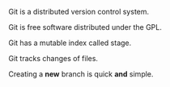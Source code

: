 Git is a distributed version control system.

Git is free software distributed under the GPL.

Git has a mutable index called stage.

Git tracks changes of files.

Creating a **new** branch is quick **and** simple.

